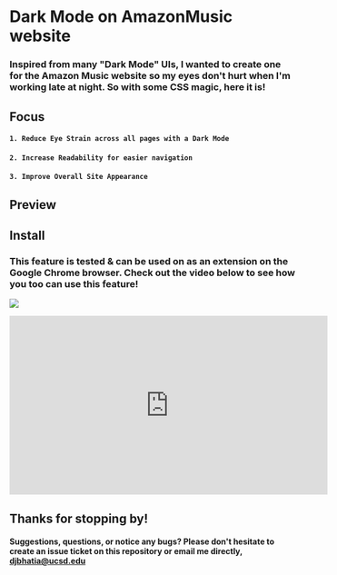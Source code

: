 # __Dark Mode on AmazonMusic website__

### Inspired from many "Dark Mode" UIs, I wanted to create one for the Amazon Music website so my eyes don't hurt when I'm working late at night. So with some CSS magic, here it is!

## __Focus__
#### `1. Reduce Eye Strain across all pages with a Dark Mode`
#### `2. Increase Readability for easier navigation`
#### `3. Improve Overall Site Appearance`

## __Preview__

## __Install__
### This feature is tested & can be used on as an extension on the Google Chrome browser. Check out the video below to see how you too can use this feature!

[![](http://img.youtube.com/vi/ueyMrHK5320/0.jpg)](http://www.youtube.com/watch?v=ueyMrHK5320 "Install AmazonMusic Dark Mode in Chrome")

<iframe width="560" height="315" src="https://www.youtube.com/embed/ueyMrHK5320" frameborder="0" allow="accelerometer; autoplay; encrypted-media; gyroscope; picture-in-picture" allowfullscreen></iframe>

## __Thanks for stopping by!__
#### Suggestions, questions, or notice any bugs? Please don't hesitate to create an issue ticket on this repository or email me directly, djbhatia@ucsd.edu
